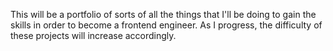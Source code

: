 This will be a portfolio of sorts of all the things that I'll be doing to gain the skills in order to become a frontend engineer. 
As I progress, the difficulty of these projects will increase accordingly.

